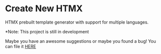 # Create New HTMX

HTMX prebuilt template generator with support for multiple languages.

*Note: This project is still in development

Maybe you have an awesome suggestions or maybe you found a bug! You can file it [HERE](https://github.com/shoebilyas123/create-new-htmx/issues/new)
